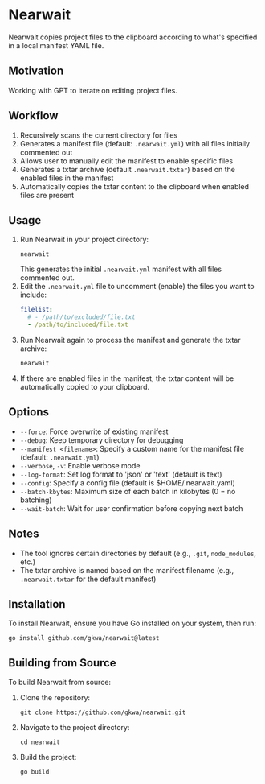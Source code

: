 # Nearwait

Nearwait copies project files to the clipboard according to what's specified in a local manifest YAML file.

## Motivation

Working with GPT to iterate on editing project files.

## Workflow

1. Recursively scans the current directory for files
1. Generates a manifest file (default: `.nearwait.yml`) with all files initially commented out
1. Allows user to manually edit the manifest to enable specific files
1. Generates a txtar archive (default `.nearwait.txtar`) based on the enabled files in the manifest
1. Automatically copies the txtar content to the clipboard when enabled files are present

## Usage

1. Run Nearwait in your project directory:
   ```
   nearwait
   ```
   This generates the initial `.nearwait.yml` manifest with all files commented out.
1. Edit the `.nearwait.yml` file to uncomment (enable) the files you want to include:
   ```yaml
   filelist:
     # - /path/to/excluded/file.txt
     - /path/to/included/file.txt
   ```
1. Run Nearwait again to process the manifest and generate the txtar archive:
   ```
   nearwait
   ```
1. If there are enabled files in the manifest, the txtar content will be automatically copied to your clipboard.

## Options

- `--force`: Force overwrite of existing manifest
- `--debug`: Keep temporary directory for debugging
- `--manifest <filename>`: Specify a custom name for the manifest file (default: `.nearwait.yml`)
- `--verbose`, `-v`: Enable verbose mode
- `--log-format`: Set log format to 'json' or 'text' (default is text)
- `--config`: Specify a config file (default is $HOME/.nearwait.yaml)
- `--batch-kbytes`: Maximum size of each batch in kilobytes (0 = no batching)
- `--wait-batch`: Wait for user confirmation before copying next batch

## Notes

- The tool ignores certain directories by default (e.g., `.git`, `node_modules`, etc.)
- The txtar archive is named based on the manifest filename (e.g., `.nearwait.txtar` for the default manifest)

## Installation

To install Nearwait, ensure you have Go installed on your system, then run:

```
go install github.com/gkwa/nearwait@latest
```

## Building from Source

To build Nearwait from source:

1. Clone the repository:
   ```
   git clone https://github.com/gkwa/nearwait.git
   ```
1. Navigate to the project directory:
   ```
   cd nearwait
   ```
1. Build the project:
   ```
   go build
   ```
